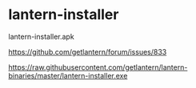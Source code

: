# lantern-installer

lantern-installer.apk

https://github.com/getlantern/forum/issues/833

https://raw.githubusercontent.com/getlantern/lantern-binaries/master/lantern-installer.exe




